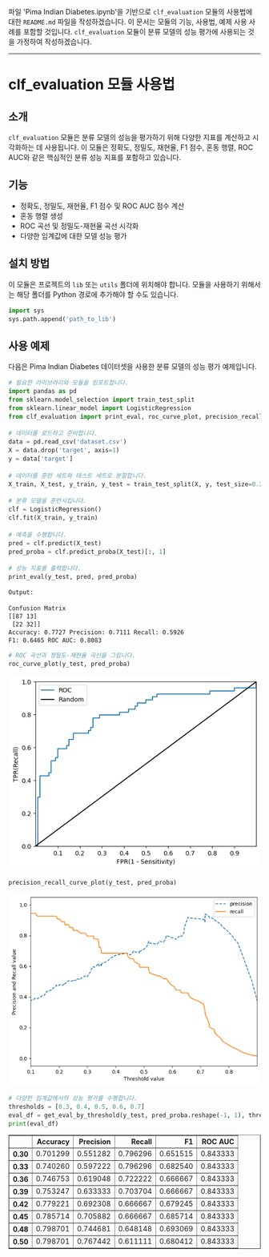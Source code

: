 파일 'Pima Indian Diabetes.ipynb'을 기반으로 `clf_evaluation` 모듈의 사용법에 대한 `README.md` 파일을 작성하겠습니다. 이 문서는 모듈의 기능, 사용법, 예제 사용 사례를 포함할 것입니다. `clf_evaluation` 모듈이 분류 모델의 성능 평가에 사용되는 것을 가정하여 작성하겠습니다.

---

# clf_evaluation 모듈 사용법

## 소개
`clf_evaluation` 모듈은 분류 모델의 성능을 평가하기 위해 다양한 지표를 계산하고 시각화하는 데 사용됩니다. 이 모듈은 정확도, 정밀도, 재현율, F1 점수, 혼동 행렬, ROC AUC와 같은 핵심적인 분류 성능 지표를 포함하고 있습니다.

## 기능
- 정확도, 정밀도, 재현율, F1 점수 및 ROC AUC 점수 계산
- 혼동 행렬 생성
- ROC 곡선 및 정밀도-재현율 곡선 시각화
- 다양한 임계값에 대한 모델 성능 평가

## 설치 방법
이 모듈은 프로젝트의 `lib` 또는 `utils` 폴더에 위치해야 합니다. 모듈을 사용하기 위해서는 해당 폴더를 Python 경로에 추가해야 할 수도 있습니다.

```python
import sys
sys.path.append('path_to_lib')
```

## 사용 예제
다음은 Pima Indian Diabetes 데이터셋을 사용한 분류 모델의 성능 평가 예제입니다.

```python
# 필요한 라이브러리와 모듈을 임포트합니다.
import pandas as pd
from sklearn.model_selection import train_test_split
from sklearn.linear_model import LogisticRegression
from clf_evaluation import print_eval, roc_curve_plot, precision_recall_curve_plot

# 데이터를 로드하고 준비합니다.
data = pd.read_csv('dataset.csv')
X = data.drop('target', axis=1)
y = data['target']

# 데이터를 훈련 세트와 테스트 세트로 분할합니다.
X_train, X_test, y_train, y_test = train_test_split(X, y, test_size=0.2, random_state=42)

# 분류 모델을 훈련시킵니다.
clf = LogisticRegression()
clf.fit(X_train, y_train)

# 예측을 수행합니다.
pred = clf.predict(X_test)
pred_proba = clf.predict_proba(X_test)[:, 1]

# 성능 지표를 출력합니다.
print_eval(y_test, pred, pred_proba)
```
```
Output:

Confusion Matrix
[[87 13]
 [22 32]]
Accuracy: 0.7727 Precision: 0.7111 Recall: 0.5926
F1: 0.6465 ROC AUC: 0.8083
```

```python
# ROC 곡선과 정밀도-재현율 곡선을 그립니다.
roc_curve_plot(y_test, pred_proba)
```
![Alt text](image-1.png)

```python
precision_recall_curve_plot(y_test, pred_proba)
```
![Alt text](image.png)

```python
# 다양한 임계값에서의 성능 평가를 수행합니다.
thresholds = [0.3, 0.4, 0.5, 0.6, 0.7]
eval_df = get_eval_by_threshold(y_test, pred_proba.reshape(-1, 1), thresholds)
print(eval_df)
```

<div>
<table border="1" class="dataframe">
  <thead>
    <tr style="text-align: right;">
      <th></th>
      <th>Accuracy</th>
      <th>Precision</th>
      <th>Recall</th>
      <th>F1</th>
      <th>ROC AUC</th>
    </tr>
  </thead>
  <tbody>
    <tr>
      <th>0.30</th>
      <td>0.701299</td>
      <td>0.551282</td>
      <td>0.796296</td>
      <td>0.651515</td>
      <td>0.843333</td>
    </tr>
    <tr>
      <th>0.33</th>
      <td>0.740260</td>
      <td>0.597222</td>
      <td>0.796296</td>
      <td>0.682540</td>
      <td>0.843333</td>
    </tr>
    <tr>
      <th>0.36</th>
      <td>0.746753</td>
      <td>0.619048</td>
      <td>0.722222</td>
      <td>0.666667</td>
      <td>0.843333</td>
    </tr>
    <tr>
      <th>0.39</th>
      <td>0.753247</td>
      <td>0.633333</td>
      <td>0.703704</td>
      <td>0.666667</td>
      <td>0.843333</td>
    </tr>
    <tr>
      <th>0.42</th>
      <td>0.779221</td>
      <td>0.692308</td>
      <td>0.666667</td>
      <td>0.679245</td>
      <td>0.843333</td>
    </tr>
    <tr>
      <th>0.45</th>
      <td>0.785714</td>
      <td>0.705882</td>
      <td>0.666667</td>
      <td>0.685714</td>
      <td>0.843333</td>
    </tr>
    <tr>
      <th>0.48</th>
      <td>0.798701</td>
      <td>0.744681</td>
      <td>0.648148</td>
      <td>0.693069</td>
      <td>0.843333</td>
    </tr>
    <tr>
      <th>0.50</th>
      <td>0.798701</td>
      <td>0.767442</td>
      <td>0.611111</td>
      <td>0.680412</td>
      <td>0.843333</td>
    </tr>
  </tbody>
</table>
</div>
